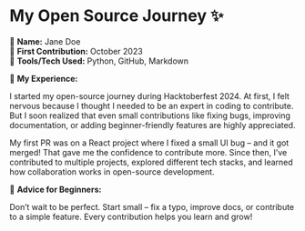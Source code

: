# My Open Source Journey ✨

👤 **Name:** Jane Doe  
📅 **First Contribution:** October 2023  
🔧 **Tools/Tech Used:** Python, GitHub, Markdown

🌟 **My Experience:**

I started my open-source journey during Hacktoberfest 2024. At first, I felt nervous because I thought I needed to be an expert in coding to contribute. But I soon realized that even small contributions like fixing bugs, improving documentation, or adding beginner-friendly features are highly appreciated.

My first PR was on a React project where I fixed a small UI bug – and it got merged! That gave me the confidence to contribute more. Since then, I’ve contributed to multiple projects, explored different tech stacks, and learned how collaboration works in open-source development.

📌 **Advice for Beginners:**

Don’t wait to be perfect. Start small – fix a typo, improve docs, or contribute to a simple feature. Every contribution helps you learn and grow!